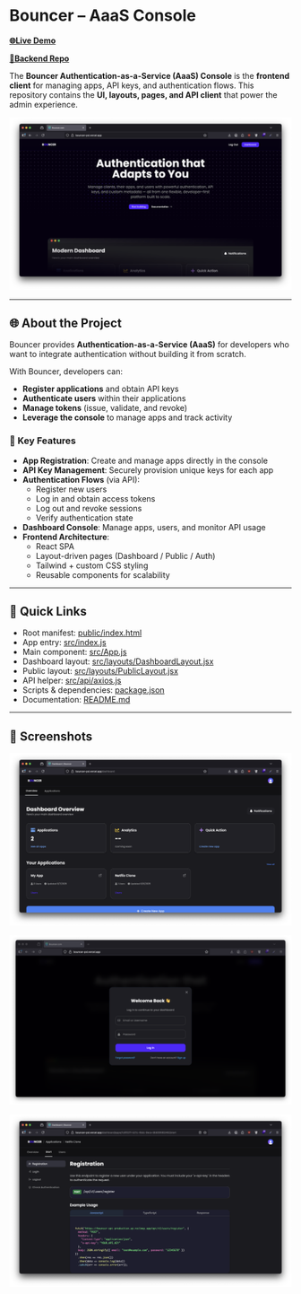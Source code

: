 # Bouncer – AaaS Console

[**🌐Live Demo**](https://bouncer-psi.vercel.app)

[**🔗Backend Repo**](https://github.com/sudoMakeMeCoffee/bouncer-api)  

The **Bouncer Authentication-as-a-Service (AaaS) Console** is the **frontend client** for managing apps, API keys, and authentication flows. This repository contains the **UI, layouts, pages, and API client** that power the admin experience.  

![Dashboard snapshot](docs/screenshots/home.png)  

---

## 🌐 About the Project  

Bouncer provides **Authentication-as-a-Service (AaaS)** for developers who want to integrate authentication without building it from scratch.  

With Bouncer, developers can:  
- **Register applications** and obtain API keys  
- **Authenticate users** within their applications  
- **Manage tokens** (issue, validate, and revoke)  
- **Leverage the console** to manage apps and track activity  

### 🔑 Key Features  

- **App Registration**: Create and manage apps directly in the console  
- **API Key Management**: Securely provision unique keys for each app  
- **Authentication Flows** (via API):  
  - Register new users  
  - Log in and obtain access tokens  
  - Log out and revoke sessions  
  - Verify authentication state  
- **Dashboard Console**: Manage apps, users, and monitor API usage  
- **Frontend Architecture**:  
  - React SPA  
  - Layout-driven pages (Dashboard / Public / Auth)  
  - Tailwind + custom CSS styling  
  - Reusable components for scalability  

---

## 📂 Quick Links  

- Root manifest: [public/index.html](public/index.html)  
- App entry: [src/index.js](src/index.js)  
- Main component: [src/App.js](src/App.js)  
- Dashboard layout: [src/layouts/DashboardLayout.jsx](src/layouts/DashboardLayout.jsx)  
- Public layout: [src/layouts/PublicLayout.jsx](src/layouts/PublicLayout.jsx)  
- API helper: [src/api/axios.js](src/api/axios.js)  
- Scripts & dependencies: [package.json](package.json)  
- Documentation: [README.md](README.md)  

---

## 📸 Screenshots  

  ![Dashboard snapshot](docs/screenshots/dashboard.png)  

  ![Login snapshot](docs/screenshots/login.png)  

  ![Docs snapshot](docs/screenshots/start.png)  

 
